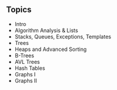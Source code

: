## Topics
- Intro
- Algorithm Analysis & Lists
- Stacks, Queues, Exceptions, Templates
- Trees
- Heaps and Advanced Sorting
- B-Trees
- AVL Trees
- Hash Tables
- Graphs I
- Graphs II